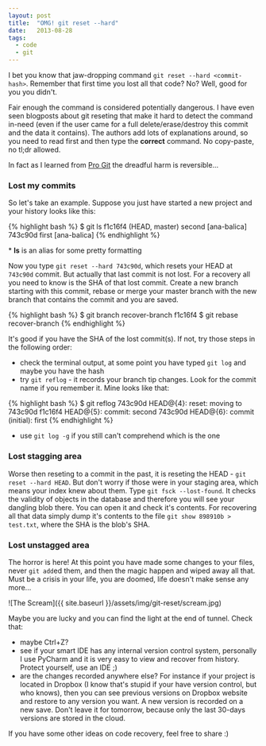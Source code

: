 ```yaml
---
layout: post
title:  "OMG! git reset --hard"
date:   2013-08-28
tags:
  - code
  - git
---
```


I bet you know that jaw-dropping command `git reset --hard <commit-hash>`. Remember that first time you lost all that code? No? Well, good for you you didn't.

Fair enough the command is considered potentially dangerous. I have even seen blogposts about git reseting that make it hard to detect the command in-need (even if the user came for a full delete/erase/destroy this commit and the data it contains). The authors add lots of explanations around, so you need to read first and then type the **correct** command. No copy-paste, no tl;dr allowed.

In fact as I learned from [Pro Git](http://git-scm.com/book) the dreadful harm is reversible...

### Lost my commits

So let's take an example. Suppose you just have started a new project and your history looks like this:

{% highlight bash %}
$ git ls
f1c16f4 (HEAD, master) second [ana-balica]
743c90d first [ana-balica]
{% endhighlight %}

\* **ls** is an alias for some pretty formatting

Now you type `git reset --hard 743c90d`, which resets your HEAD at `743c90d` commit. But actually that last commit is not lost. For a recovery all you need to know is the SHA of that lost commit. Create a new branch starting with this commit, rebase or merge your master branch with the new branch that contains the commit and you are saved.

{% highlight bash %}
$ git branch recover-branch f1c16f4
$ git rebase recover-branch
{% endhighlight %}


It's good if you have the SHA of the lost commit(s). If not, try those steps in the following order:

* check the terminal output, at some point you have typed `git log` and maybe you have the hash
* try `git reflog` - it records your branch tip changes. Look for the commit name if you remember it. Mine looks like that:

{% highlight bash %}
$ git reflog
743c90d HEAD@{4}: reset: moving to 743c90d
f1c16f4 HEAD@{5}: commit: second
743c90d HEAD@{6}: commit (initial): first
{% endhighlight %}

* use `git log -g` if you still can't comprehend which is the one

### Lost stagging area

Worse then reseting to a commit in the past, it is reseting the HEAD - `git reset --hard HEAD`. But don't worry if those were in your staging area, which means your index knew about them. Type `git fsck --lost-found`. It checks the validity of objects in the database and therefore you will see your dangling blob there. You can open it and check it's contents. For recovering all that data simply dump it's contents to the file `git show 898910b > test.txt`, where the SHA is the blob's SHA.

### Lost unstagged area

The horror is here! At this point you have made some changes to your files, never `git add`ed them, and then the magic happen and wiped away all that. Must be a crisis in your life, you are doomed, life doesn't make sense any more...

![The Scream]({{ site.baseurl }}/assets/img/git-reset/scream.jpg)

Maybe you are lucky and you can find the light at the end of tunnel. Check that:

* maybe Ctrl+Z?
* see if your smart IDE has any internal version control system, personally I use PyCharm and it is very easy to view and recover from history. Protect yourself, use an IDE ;)
* are the changes recorded anywhere else? For instance if your project is located in Dropbox (I know that's stupid if your have version control, but who knows), then you can see previous versions on Dropbox website and restore to any version you want. A new version is recorded on a new save. Don't leave it for tomorrow, because only the last 30-days versions are stored in the cloud.


If you have some other ideas on code recovery, feel free to share :)
